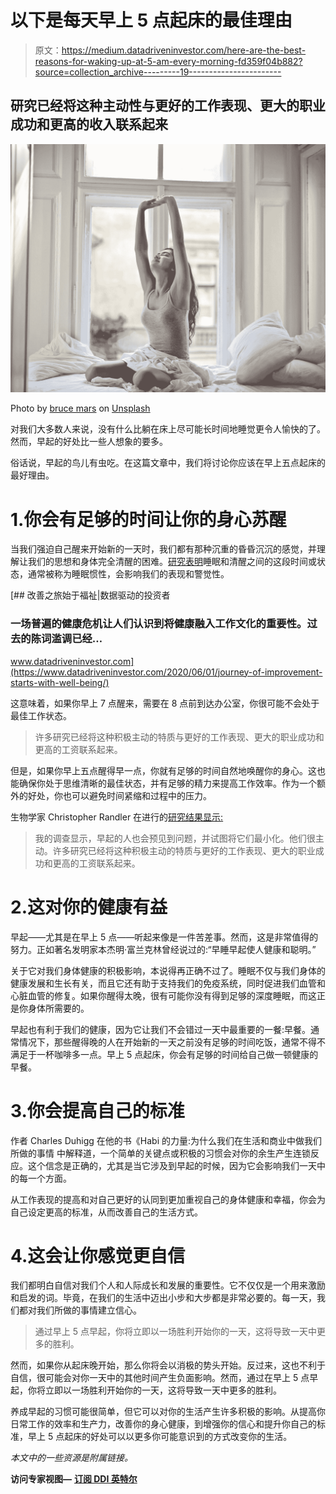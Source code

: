 # 以下是每天早上 5 点起床的最佳理由

> 原文：<https://medium.datadriveninvestor.com/here-are-the-best-reasons-for-waking-up-at-5-am-every-morning-fd359f04b882?source=collection_archive---------19----------------------->

## 研究已经将这种主动性与更好的工作表现、更大的职业成功和更高的收入联系起来

![](img/3bddaaf238ca87075ec183e4bbf8e08c.png)

Photo by [bruce mars](https://unsplash.com/@brucemars?utm_source=medium&utm_medium=referral) on [Unsplash](https://unsplash.com?utm_source=medium&utm_medium=referral)

对我们大多数人来说，没有什么比躺在床上尽可能长时间地睡觉更令人愉快的了。然而，早起的好处比一些人想象的要多。

俗话说，早起的鸟儿有虫吃。在这篇文章中，我们将讨论你应该在早上五点起床的最好理由。

# 1.你会有足够的时间让你的身心苏醒

当我们强迫自己醒来开始新的一天时，我们都有那种沉重的昏昏沉沉的感觉，并理解让我们的思想和身体完全清醒的困难。[研究表明](https://pubmed.ncbi.nlm.nih.gov/10188130/)睡眠和清醒之间的这段时间或状态，通常被称为睡眠惯性，会影响我们的表现和警觉性。

[](https://www.datadriveninvestor.com/2020/06/01/journey-of-improvement-starts-with-well-being/) [## 改善之旅始于福祉|数据驱动的投资者

### 一场普遍的健康危机让人们认识到将健康融入工作文化的重要性。过去的陈词滥调已经…

www.datadriveninvestor.com](https://www.datadriveninvestor.com/2020/06/01/journey-of-improvement-starts-with-well-being/) 

这意味着，如果你早上 7 点醒来，需要在 8 点前到达办公室，你很可能不会处于最佳工作状态。

> 许多研究已经将这种积极主动的特质与更好的工作表现、更大的职业成功和更高的工资联系起来。

但是，如果你早上五点醒得早一点，你就有足够的时间自然地唤醒你的身心。这也能确保你处于思维清晰的最佳状态，并有足够的精力来提高工作效率。作为一个额外的好处，你也可以避免时间紧缩和过程中的压力。

生物学家 Christopher Randler 在进行的[研究结果显示:](https://hbr.org/2010/07/defend-your-research-the-early-bird-really-does-get-the-worm)

> 我的调查显示，早起的人也会预见到问题，并试图将它们最小化。他们很主动。许多研究已经将这种积极主动的特质与更好的工作表现、更大的职业成功和更高的工资联系起来。

# 2.这对你的健康有益

早起——尤其是在早上 5 点——听起来像是一件苦差事。然而，这是非常值得的努力。正如著名发明家本杰明·富兰克林曾经说过的:“早睡早起使人健康和聪明。”

关于它对我们身体健康的积极影响，本说得再正确不过了。睡眠不仅与我们身体的健康发展和生长有关，而且它还有助于支持我们的免疫系统，同时促进我们血管和心脏血管的修复。如果你醒得太晚，很有可能你没有得到足够的深度睡眠，而这正是你身体所需要的。

早起也有利于我们的健康，因为它让我们不会错过一天中最重要的一餐:早餐。通常情况下，那些醒得晚的人在开始新的一天之前没有足够的时间吃饭，通常不得不满足于一杯咖啡多一点。早上 5 点起床，你会有足够的时间给自己做一顿健康的早餐。

# 3.你会提高自己的标准

作者 Charles Duhigg 在他的书《Habi 的力量:为什么我们在生活和商业中做我们所做的事情 中解释道，一个简单的关键点或积极的习惯会对你的余生产生连锁反应。这个信念是正确的，尤其是当它涉及到早起的时候，因为它会影响我们一天中的每一个方面。

从工作表现的提高和对自己更好的认同到更加重视自己的身体健康和幸福，你会为自己设定更高的标准，从而改善自己的生活方式。

# 4.这会让你感觉更自信

我们都明白自信对我们个人和人际成长和发展的重要性。它不仅仅是一个用来激励和启发的词。毕竟，在我们的生活中迈出小步和大步都是非常必要的。每一天，我们都对我们所做的事情建立信心。

> 通过早上 5 点早起，你将立即以一场胜利开始你的一天，这将导致一天中更多的胜利。

然而，如果你从起床晚开始，那么你将会以消极的势头开始。反过来，这也不利于自信，很可能会对你一天中的其他时间产生负面影响。然而，通过在早上 5 点早起，你将立即以一场胜利开始你的一天，这将导致一天中更多的胜利。

养成早起的习惯可能很简单，但它可以对你的生活产生许多积极的影响。从提高你日常工作的效率和生产力，改善你的身心健康，到增强你的信心和提升你自己的标准，早上 5 点起床的好处可以以更多你可能意识到的方式改变你的生活。

*本文中的一些资源是附属链接。*

**访问专家视图—** [**订阅 DDI 英特尔**](https://datadriveninvestor.com/ddi-intel)